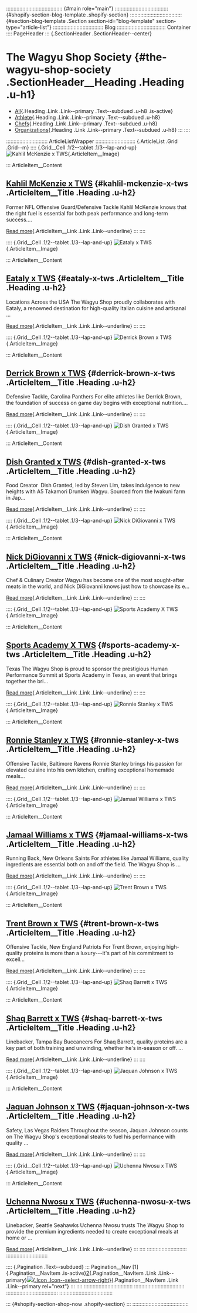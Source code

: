 :::::::::::::::::::::::::::::::::::::: {#main role="main"}
:::::::::::::::::::::::::::::::::::: {#shopify-section-blog-template .shopify-section}
::::::::::::::::::::::::::::::::::: {#section-blog-template .Section section-id="blog-template" section-type="article-list"}
:::::::::::::::::::::::::::::::::: Blog
::::::::::::::::::::::::::::::::: Container
:::: PageHeader
::: {.SectionHeader .SectionHeader--center}
# The Wagyu Shop Society {#the-wagyu-shop-society .SectionHeader__Heading .Heading .u-h1}

-   [All](the-wagyu-shop-society.html){.Heading .Link .Link--primary
    .Text--subdued .u-h8 .is-active}
-   [Athlete](the-wagyu-shop-society/tagged/athlete.html){.Heading .Link
    .Link--primary .Text--subdued .u-h8}
-   [Chefs](the-wagyu-shop-society/tagged/chefs.html){.Heading .Link
    .Link--primary .Text--subdued .u-h8}
-   [Organizations](the-wagyu-shop-society/tagged/organizations.html){.Heading
    .Link .Link--primary .Text--subdued .u-h8}
:::
::::

:::::::::::::::::::::::::::: ArticleListWrapper
::::::::::::::::::::::::::: {.ArticleList .Grid .Grid--m}
:::: {.Grid__Cell .1/2--tablet .1/3--lap-and-up}
![Kahlil McKenzie x
TWS](../cdn/shop/articles/kahlil_600xa3ba.png?v=1731006733){.ArticleItem__Image}

::: ArticleItem__Content
## [Kahlil McKenzie x TWS](the-wagyu-shop-society/kahlil-mckenzie-x-tws.html) {#kahlil-mckenzie-x-tws .ArticleItem__Title .Heading .u-h2}

Former NFL Offensive Guard/Defensive Tackle Kahlil McKenzie knows that
the right fuel is essential for both peak performance and long-term
success\....

[Read
more](the-wagyu-shop-society/kahlil-mckenzie-x-tws.html){.ArticleItem__Link
.Link .Link--underline}
:::
::::

:::: {.Grid__Cell .1/2--tablet .1/3--lap-and-up}
![Eataly x
TWS](../cdn/shop/articles/landscape_2_600x5a37.png?v=1731002727){.ArticleItem__Image}

::: ArticleItem__Content
## [Eataly x TWS](the-wagyu-shop-society/eataly-x-tws.html) {#eataly-x-tws .ArticleItem__Title .Heading .u-h2}

Locations Across the USA The Wagyu Shop proudly collaborates with
Eataly, a renowned destination for high-quality Italian cuisine and
artisanal \...

[Read more](the-wagyu-shop-society/eataly-x-tws.html){.ArticleItem__Link
.Link .Link--underline}
:::
::::

:::: {.Grid__Cell .1/2--tablet .1/3--lap-and-up}
![Derrick Brown x
TWS](../cdn/shop/articles/derrick_600x77bd.png?v=1731001799){.ArticleItem__Image}

::: ArticleItem__Content
## [Derrick Brown x TWS](the-wagyu-shop-society/derrick-brown-x-tws.html) {#derrick-brown-x-tws .ArticleItem__Title .Heading .u-h2}

Defensive Tackle, Carolina Panthers For elite athletes like Derrick
Brown, the foundation of success on game day begins with exceptional
nutrition\....

[Read
more](the-wagyu-shop-society/derrick-brown-x-tws.html){.ArticleItem__Link
.Link .Link--underline}
:::
::::

:::: {.Grid__Cell .1/2--tablet .1/3--lap-and-up}
![Dish Granted x
TWS](../cdn/shop/articles/dish_granted_600x36f4.png?v=1730998715){.ArticleItem__Image}

::: ArticleItem__Content
## [Dish Granted x TWS](the-wagyu-shop-society/the-wagyu-shop-x-dish-granted.html) {#dish-granted-x-tws .ArticleItem__Title .Heading .u-h2}

Food Creator  Dish Granted, led by Steven Lim, takes indulgence to new
heights with A5 Takamori Drunken Wagyu. Sourced from the Iwakuni farm in
Jap\...

[Read
more](the-wagyu-shop-society/the-wagyu-shop-x-dish-granted.html){.ArticleItem__Link
.Link .Link--underline}
:::
::::

:::: {.Grid__Cell .1/2--tablet .1/3--lap-and-up}
![Nick DiGiovanni x
TWS](../cdn/shop/articles/landscape_1_600x67b2.png?v=1730999193){.ArticleItem__Image}

::: ArticleItem__Content
## [Nick DiGiovanni x TWS](the-wagyu-shop-society/the-wagyu-shop-x-nick-digiovanni.html) {#nick-digiovanni-x-tws .ArticleItem__Title .Heading .u-h2}

Chef & Culinary Creator Wagyu has become one of the most sought-after
meats in the world, and Nick DiGiovanni knows just how to showcase its
e\...

[Read
more](the-wagyu-shop-society/the-wagyu-shop-x-nick-digiovanni.html){.ArticleItem__Link
.Link .Link--underline}
:::
::::

:::: {.Grid__Cell .1/2--tablet .1/3--lap-and-up}
![Sports Academy X
TWS](../cdn/shop/articles/sports_academy_600x5904.png?v=1730999500){.ArticleItem__Image}

::: ArticleItem__Content
## [Sports Academy X TWS](the-wagyu-shop-society/the-wagyu-shop-society.html) {#sports-academy-x-tws .ArticleItem__Title .Heading .u-h2}

Texas The Wagyu Shop is proud to sponsor the prestigious Human
Performance Summit at Sports Academy in Texas, an event that brings
together the bri\...

[Read
more](the-wagyu-shop-society/the-wagyu-shop-society.html){.ArticleItem__Link
.Link .Link--underline}
:::
::::

:::: {.Grid__Cell .1/2--tablet .1/3--lap-and-up}
![Ronnie Stanley x
TWS](../cdn/shop/articles/Ronnie_600x5870.png?v=1730997142){.ArticleItem__Image}

::: ArticleItem__Content
## [Ronnie Stanley x TWS](the-wagyu-shop-society/ronnie-stanley-x-tws.html) {#ronnie-stanley-x-tws .ArticleItem__Title .Heading .u-h2}

Offensive Tackle, Baltimore Ravens Ronnie Stanley brings his passion for
elevated cuisine into his own kitchen, crafting exceptional homemade
meals\...

[Read
more](the-wagyu-shop-society/ronnie-stanley-x-tws.html){.ArticleItem__Link
.Link .Link--underline}
:::
::::

:::: {.Grid__Cell .1/2--tablet .1/3--lap-and-up}
![Jamaal Williams x
TWS](../cdn/shop/articles/landscape_600x67a3.png?v=1730998049){.ArticleItem__Image}

::: ArticleItem__Content
## [Jamaal Williams x TWS](the-wagyu-shop-society/jamaal-williams-x-tws.html) {#jamaal-williams-x-tws .ArticleItem__Title .Heading .u-h2}

Running Back, New Orleans Saints For athletes like Jamaal Williams,
quality ingredients are essential both on and off the field. The Wagyu
Shop is \...

[Read
more](the-wagyu-shop-society/jamaal-williams-x-tws.html){.ArticleItem__Link
.Link .Link--underline}
:::
::::

:::: {.Grid__Cell .1/2--tablet .1/3--lap-and-up}
![Trent Brown x
TWS](../cdn/shop/articles/trent_600x479b.png?v=1730998275){.ArticleItem__Image}

::: ArticleItem__Content
## [Trent Brown x TWS](the-wagyu-shop-society/trent-brown-x-tws.html) {#trent-brown-x-tws .ArticleItem__Title .Heading .u-h2}

Offensive Tackle, New England Patriots For Trent Brown, enjoying
high-quality proteins is more than a luxury---it's part of his
commitment to excell\...

[Read
more](the-wagyu-shop-society/trent-brown-x-tws.html){.ArticleItem__Link
.Link .Link--underline}
:::
::::

:::: {.Grid__Cell .1/2--tablet .1/3--lap-and-up}
![Shaq Barrett x
TWS](../cdn/shop/articles/shaq_600xca68.png?v=1730999589){.ArticleItem__Image}

::: ArticleItem__Content
## [Shaq Barrett x TWS](the-wagyu-shop-society/shaq-barrett-x-tws.html) {#shaq-barrett-x-tws .ArticleItem__Title .Heading .u-h2}

Linebacker, Tampa Bay Buccaneers For Shaq Barrett, quality proteins are
a key part of both training and unwinding, whether he's in-season or
off. \...

[Read
more](the-wagyu-shop-society/shaq-barrett-x-tws.html){.ArticleItem__Link
.Link .Link--underline}
:::
::::

:::: {.Grid__Cell .1/2--tablet .1/3--lap-and-up}
![Jaquan Johnson x
TWS](../cdn/shop/articles/jaquan_600x352e.png?v=1730999684){.ArticleItem__Image}

::: ArticleItem__Content
## [Jaquan Johnson x TWS](the-wagyu-shop-society/jaquan-johnson-x-tws.html) {#jaquan-johnson-x-tws .ArticleItem__Title .Heading .u-h2}

Safety, Las Vegas Raiders Throughout the season, Jaquan Johnson counts
on The Wagyu Shop's exceptional steaks to fuel his performance with
quality \...

[Read
more](the-wagyu-shop-society/jaquan-johnson-x-tws.html){.ArticleItem__Link
.Link .Link--underline}
:::
::::

:::: {.Grid__Cell .1/2--tablet .1/3--lap-and-up}
![Uchenna Nwosu x
TWS](../cdn/shop/articles/uchenna_600x1014.png?v=1730999774){.ArticleItem__Image}

::: ArticleItem__Content
## [Uchenna Nwosu x TWS](the-wagyu-shop-society/uchenna-nwosu-x-tws.html) {#uchenna-nwosu-x-tws .ArticleItem__Title .Heading .u-h2}

Linebacker, Seattle Seahawks Uchenna Nwosu trusts The Wagyu Shop to
provide the premium ingredients needed to create exceptional meals at
home or \...

[Read
more](the-wagyu-shop-society/uchenna-nwosu-x-tws.html){.ArticleItem__Link
.Link .Link--underline}
:::
::::
:::::::::::::::::::::::::::
::::::::::::::::::::::::::::

:::: {.Pagination .Text--subdued}
::: Pagination__Nav
[1]{.Pagination__NavItem
.is-active}[2](the-wagyu-shop-society4658.html?page=2 "Navigate to page 2"){.Pagination__NavItem
.Link
.Link--primary}[![](data:image/svg+xml;base64,PHN2ZyBjbGFzcz0iSWNvbiBJY29uLS1zZWxlY3QtYXJyb3ctcmlnaHQiIHJvbGU9InByZXNlbnRhdGlvbiIgdmlld2JveD0iMCAwIDExIDE4Ij4KICAgICAgPHBhdGggZD0iTTEuNSAxLjVsOCA3LjUtOCA3LjUiIHN0cm9rZS13aWR0aD0iMiIgc3Ryb2tlPSJjdXJyZW50Q29sb3IiIGZpbGw9Im5vbmUiIGZpbGwtcnVsZT0iZXZlbm9kZCIgc3Ryb2tlLWxpbmVjYXA9InNxdWFyZSIgLz4KICAgIDwvc3ZnPg==){.Icon
.Icon--select-arrow-right}](the-wagyu-shop-society4658.html?page=2 "Next page"){.Pagination__NavItem
.Link .Link--primary rel="next"}
:::
::::
:::::::::::::::::::::::::::::::::
::::::::::::::::::::::::::::::::::
:::::::::::::::::::::::::::::::::::
::::::::::::::::::::::::::::::::::::

::: {#shopify-section-shop-now .shopify-section}
:::
::::::::::::::::::::::::::::::::::::::

